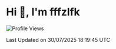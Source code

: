 # Hi 👋, I'm fffzlfk

<!--START_SECTION:waka-->
![Profile Views](http://img.shields.io/badge/Profile%20Views-0-blue)


 Last Updated on 30/07/2025 18:19:45 UTC
<!--END_SECTION:waka-->
